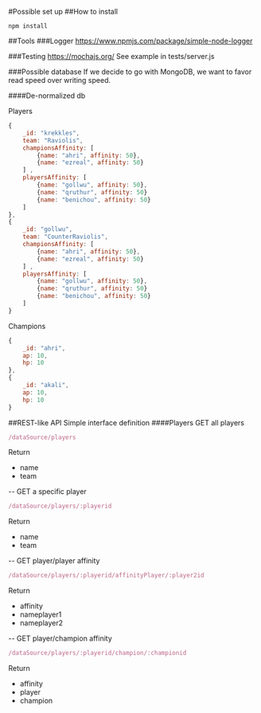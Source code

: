 #Possible set up
##How to install 
~~~
npm install
~~~

##Tools
###Logger
https://www.npmjs.com/package/simple-node-logger

###Testing
https://mochajs.org/
See example in tests/server.js

###Possible database
If we decide to go with MongoDB, we want to favor read speed over writing speed.

####De-normalized db

Players
~~~~javascript
{
    _id: "krekkles", 
    team: "Raviolis",
    championsAffinity: [
        {name: "ahri", affinity: 50},
        {name: "ezreal", affinity: 50}
    ] , 
    playersAffinity: [
        {name: "gollwu", affinity: 50},
        {name: "qruthur", affinity: 50}
        {name: "benichou", affinity: 50}
    ]
},
{
    _id: "gollwu", 
    team: "CounterRaviolis",
    championsAffinity: [
        {name: "ahri", affinity: 50},
        {name: "ezreal", affinity: 50}
    ] , 
    playersAffinity: [
        {name: "gollwu", affinity: 50},
        {name: "qruthur", affinity: 50}
        {name: "benichou", affinity: 50}
    ]
}
~~~~

Champions
~~~~javascript
{
    _id: "ahri", 
    ap: 10,
    hp: 10
},
{
    _id: "akali", 
    ap: 10,
    hp: 10
}
~~~~


##REST-like API
Simple interface definition
####Players
GET all players
~~~~javascript
/dataSource/players
~~~~
Return 
* name
* team

--
GET a specific player
~~~~javascript
/dataSource/players/:playerid
~~~~
Return 
* name
* team

--
GET player/player affinity
~~~~javascript
/dataSource/players/:playerid/affinityPlayer/:player2id
~~~~
Return
* affinity
* nameplayer1
* nameplayer2

--
GET player/champion affinity
~~~~javascript
/dataSource/players/:playerid/champion/:championid
~~~~
Return
* affinity
* player
* champion

